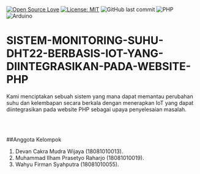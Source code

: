 [![Open Source Love](https://badges.frapsoft.com/os/v1/open-source.svg?style=flat)](https://github.com/ellerbrock/open-source-badges/)
[![License: MIT](https://img.shields.io/badge/License-MIT-green.svg)](https://opensource.org/licenses/MIT)
![GitHub last commit](https://img.shields.io/github/last-commit/devancakra/SISTEM-MONITORING-SUHU-DHT22-BERBASIS-IOT-YANG-DIINTEGRASIKAN-PADA-WEBSITE-PHP)
![PHP](https://img.shields.io/badge/php-blue.svg?&style=flat&logo=php&logoColor=%23F7DF1E)
![Arduino](https://img.shields.io/badge/arduino-blue.svg?&style=flat&logo=arduino&logoColor=%23F7DF1E)

# SISTEM-MONITORING-SUHU-DHT22-BERBASIS-IOT-YANG-DIINTEGRASIKAN-PADA-WEBSITE-PHP
Kami menciptakan sebuah sistem yang mana dapat memantau perubahan suhu dan kelembapan secara berkala dengan menerapkan IoT yang dapat diintegrasikan pada website PHP sebagai upaya penyelesaian masalah.

<br>
<br>

##Anggota Kelompok
1. Devan Cakra Mudra Wijaya (18081010013).
2. Muhammad Ilham Prasetyo Raharjo (18081010019).
3. Wahyu Firman Syahputra (18081010055).